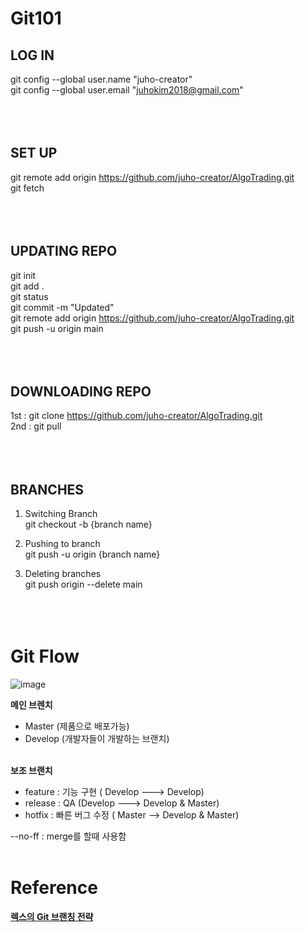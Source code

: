 # Git101

## LOG IN
git config --global user.name "juho-creator"</br>
git config --global user.email "juhokim2018@gmail.com"
</br></br></br></br>




## SET UP
git remote add origin https://github.com/juho-creator/AlgoTrading.git</br>
git fetch
</br></br></br></br>




## UPDATING REPO
git init</br>
git add . </br>
git status</br>
git commit -m "Updated"</br>
git remote add origin  https://github.com/juho-creator/AlgoTrading.git</br>
git push -u origin main
</br></br></br></br>





## DOWNLOADING REPO
1st : git clone https://github.com/juho-creator/AlgoTrading.git</br>
2nd : git pull
</br></br></br></br>




## BRANCHES
1. Switching Branch</br>
git checkout -b {branch name}</br>

2. Pushing to branch</br>
git push -u origin {branch name}		</br>


3. Deleting branches</br>
git push origin --delete main 
</br></br></br></br>


# Git Flow 
![image](https://github.com/juho-creator/git101/assets/72856990/f97ddfbb-6387-4f37-bea0-ecdbe068352d)

**메인 브렌치**
- Master (제품으로 배포가능)
- Develop (개발자들이 개발하는 브랜치)
</br></br>


**보조 브랜치**
- feature : 기능 구현 ( Develop ---> Develop)
- release :  QA (Develop ---> Develop  & Master)
- hotfix : 빠른 버그 수정 ( Master --> Develop & Master)

--no-ff : merge를 할때 사용함
</br></br>


# Reference
[**렉스의 Git 브랜칭 전략**
](https://www.youtube.com/watch?v=wtsr5keXUyE)
